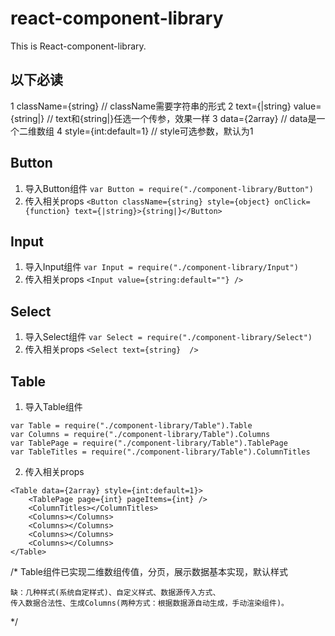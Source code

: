# react-component-library
This is React-component-library.

## 以下必读
1 className={string}  // className需要字符串的形式
2 text={|string} value={string|}   // text和{string|}任选一个传参，效果一样
3 data={2array}    // data是一个二维数组
4 style={int:default=1}  // style可选参数，默认为1

## Button
1. 导入Button组件
    `var Button = require("./component-library/Button") `
2. 传入相关props
    `<Button className={string} style={object} onClick={function} text={|string}>{string|}</Button>`
        
## Input
1. 导入Input组件
    `var Input = require("./component-library/Input")`
2. 传入相关props
    `<Input value={string:default=""} />`
## Select
1. 导入Select组件
    `var Select = require("./component-library/Select")`
2. 传入相关props
    `<Select text={string}  />`

## Table
1. 导入Table组件
```
var Table = require("./component-library/Table").Table
var Columns = require("./component-library/Table").Columns
var TablePage = require("./component-library/Table").TablePage
var TableTitles = require("./component-library/Table").ColumnTitles
```
2. 传入相关props
```
<Table data={2array} style={int:default=1}>
    <TablePage page={int} pageItems={int} />
    <ColumnTitles></ColumnTitles>
    <Columns></Columns>
    <Columns></Columns>
    <Columns></Columns>
    <Columns></Columns>
</Table>
```

/*
    Table组件已实现二维数组传值，分页，展示数据基本实现，默认样式

    缺：几种样式(系统自定样式)、自定义样式、数据源传入方式、
    传入数据合法性、生成Columns(两种方式：根据数据源自动生成，手动渲染组件)。
 */
